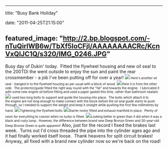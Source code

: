 
---
title: "Busy Bank Holiday"

date: "2011-04-25T21:15:00"

featured_image: "http://2.bp.blogspot.com/-nTuQirlWB6w/TbXf5IoCFjI/AAAAAAAACRc/KcnVxQlJC1Q/s320/IMG_0246.JPG"
---


Busy day of Dukin' today.  Fitted the flywheel housing and new oil seal to the 200TDi the went outside to enjoy the sun and paint the rear crossmember - a job I've been putting off for over a year!﻿
<a href="http://2.bp.blogspot.com/-nTuQirlWB6w/TbXf5IoCFjI/AAAAAAAACRc/KcnVxQlJC1Q/s1600/IMG_0246.JPG"><img src="/images/busy-bank-holiday/IMG_0246.JPG"/></a><span style="font-size: x-small;"> Here's another oil seal - banged in to the flywheel housing as per usual with a block of wood.</span>
<a href="http://1.bp.blogspot.com/-sw0OyxrJXv0/TbXf7fWGYTI/AAAAAAAACRg/VbRFF1b-czE/s1600/IMG_0249.JPG"><img src="/images/busy-bank-holiday/IMG_0249.JPG"/></a><span style="font-size: x-small;">Here it is from the other side.  The protector/guide fitted the right way round with the "fat" end towards the engine.  I lubricated it with some new engine oil before fitting and used a paper gasket this time, rather than bathroom sealant.</span>
<a href="http://1.bp.blogspot.com/-VRj2MlXerL0/TbXf9MNQPJI/AAAAAAAACRk/nYzKbx5TtIE/s1600/IMG_0253.JPG"><img src="/images/busy-bank-holiday/IMG_0253.JPG"/></a><span style="font-size: x-small;">I used two long bolts to support and guide the housing into place.  The bolts which attach it to the engine are not long enough to make contact with the block before the oil seal guide starts to push through, so I needed to support the weight and keep it straight while pushing the first few millimetres by hand.</span>
<a href="http://4.bp.blogspot.com/-7Xop-EcEp9o/TbXf-sVoxPI/AAAAAAAACRo/RjlTLJntXKg/s1600/IMG_0257.JPG"><img src="/images/busy-bank-holiday/IMG_0257.JPG"/></a><span style="font-size: x-small;">Tightening the flywheel bolts</span>
<a href="http://1.bp.blogspot.com/-5nCg5kmw2ug/TbXgAWwPJNI/AAAAAAAACRs/BTWvOcoYSVA/s1600/IMG_0259.JPG"><img src="/images/busy-bank-holiday/IMG_0259.JPG"/></a><span style="font-size: x-small;">Starter motor fitted and exhaust manifold in place.  Plenty of room for everything to coexist when no turbo is fitted.</span>
<a href="http://4.bp.blogspot.com/-VTXmx7gakj0/TbXgBgeq3HI/AAAAAAAACRw/CgTKd0ZYFmU/s1600/IMG_0261.JPG"><img src="/images/busy-bank-holiday/IMG_0261.JPG"/></a><span style="font-size: x-small;">﻿Looking better in green than it did when it was a black and rusty lump.  However, the difference between brand new Deep Bronze Green and 30-year-old Deep Bronze Green is quite apparent!</span>
Also, just for the record I fixed the brakes last week.  Turns out I'd cross threaded the pipe into the cylinder ages ago and it had finally worked itself loose.  Thank heavens for split circuit brakes!  Anyway, all fixed with a brand new cylinder now so we're back on the road!